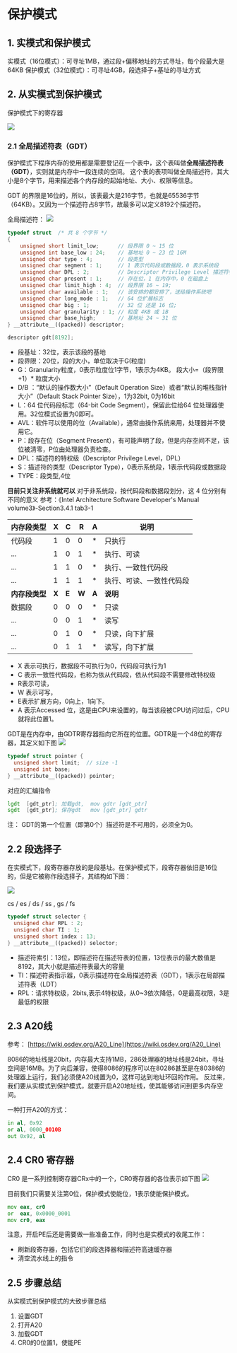 # 保护模式

## 1. 实模式和保护模式
实模式（16位模式）：可寻址1MB，通过段+偏移地址的方式寻址，每个段最大是64KB
保护模式（32位模式）：可寻址4GB，段选择子+基址的寻址方式

## 2. 从实模式到保护模式
保护模式下的寄存器

![](./images/reg32bit.png)

### 2.1 全局描述符表（GDT）
保护模式下程序内存的使用都是需要登记在一个表中，这个表叫做**全局描述符表（GDT）**，实则就是内存中一段连续的空间。
这个表的表项叫做全局描述符，其大小是8个字节，用来描述各个内存段的起始地址、大小、权限等信息。


GDT 的界限是16位的，所以，该表最大是216字节，也就是65536字节（64KB）。又因为一个描述符占8字节，故最多可以定义8192个描述符。

全局描述符：
![](./images/GD.png)

```c++
typedef struct  /* 共 8 个字节 */
{
    unsigned short limit_low;      // 段界限 0 ~ 15 位
    unsigned int base_low : 24;    // 基地址 0 ~ 23 位 16M
    unsigned char type : 4;        // 段类型
    unsigned char segment : 1;     // 1 表示代码段或数据段，0 表示系统段
    unsigned char DPL : 2;         // Descriptor Privilege Level 描述符特权等级 0 ~ 3
    unsigned char present : 1;     // 存在位，1 在内存中，0 在磁盘上
    unsigned char limit_high : 4;  // 段界限 16 ~ 19;
    unsigned char available : 1;   // 该安排的都安排了，送给操作系统吧
    unsigned char long_mode : 1;   // 64 位扩展标志
    unsigned char big : 1;         // 32 位 还是 16 位;
    unsigned char granularity : 1; // 粒度 4KB 或 1B
    unsigned char base_high;       // 基地址 24 ~ 31 位
} __attribute__((packed)) descriptor;

descriptor gdt[8192];
```

- 段基址：32位，表示该段的基地
- 段界限：20位，段的大小，单位取决于G(粒度)
- G：Granularity粒度，0表示粒度位1字节，1表示为4KB。
  段大小=（段界限+1）* 粒度大小
- D/B ：“默认的操作数大小”（Default Operation Size）或者“默认的堆栈指针大小”（Default Stack Pointer Size），1为32bit, 0为16bit
- L：64 位代码段标志（64-bit Code Segment），保留此位给64 位处理器使用。32位模式设置为0即可。
- AVL：软件可以使用的位（Available），通常由操作系统来用，处理器并不使用它。
- P：段存在位（Segment Present），有可能声明了段，但是内存空间不足，该位被清零，P位由处理器负责检查。
- DPL：描述符的特权级（Descriptor Privilege Level，DPL）
- S：描述符的类型（Descriptor Type），0表示系统段，1表示代码段或数据段
- TYPE：段类型,4位


**目前只关注非系统就可以**
对于非系统段，按代码段和数据段划分，这 4 位分别有不同的意义
参考：《Intel Architecture Software Developer's Manual volume3》-Section3.4.1 tab3-1

| 内存段类型| X | C | R | A | 说明 |
| --- | --- | --- | ---- | ---- | --- |
|代码段| 1 | 0 | 0 | * | 只执行 |
| ... | 1 | 0 | 1 | * | 执行、可读 |
| ... | 1 | 1 | 0 | * | 执行、一致性代码段 |s
| ... | 1 | 1 | 1 | * | 执行、可读、一致性代码段 |
| **内存段类型** | **X** | **E** | **W**| **A** | **说明** |
| 数据段 | 0 | 0 | 0 | * | 只读 |
| ...   | 0 | 0 | 1 | * | 读写 | 
| ...   | 0 | 1 | 0 | * | 只读，向下扩展 |
| ...   | 0 | 1 | 1 | * | 读写，向下扩展 |

- X 表示可执行，数据段不可执行为0，代码段可执行为1
- C 表示一致性代码段，也称为依从代码段，依从代码段不需要修改特权级
- R表示可读，
- W 表示可写，
- E表示扩展方向，0向上，1向下。
- A 表示Accessed 位，这是由CPU来设置的，每当该段被CPU访问过后，CPU就将此位置1。


GDT是在内存中，由GDTR寄存器指向它所在的位置。GDTR是一个48位的寄存器，其定义如下图
![](./images/GDTR.png)

```c++
typedef struct pointer {
  unsigned short limit;  // size -1
  unsigned int base;  
} __attribute__((packed)) pointer;
```

对应的汇编指令
```asm
lgdt  [gdt_ptr]; 加载gdt,  mov gdtr [gdt_ptr]
sgdt  [gdt_ptr]; 保存gdt   mov [gdt_ptr] gdtr
```



注： GDT的第一个位置（即第0个）描述符是不可用的，必须全为0。

## 2.2 段选择子
在实模式下，段寄存器存放的是段基址。在保护模式下，段寄存器依旧是16位的，但是它被称作段选择子，其结构如下图：

![](./images/selector.png)

cs / es / ds / ss , gs / fs

```c++
typedef struct selector {
  unsigned char RPL : 2;
  unsigned char TI : 1;
  unsigned short index : 13;
} __attribute__((packed)) selector;
```

- 描述符索引：13位，即描述符在描述符表的位置，13位表示的最大数值是8192，其大小就是描述符表最大的容量
- TI：描述符表指示器，0表示描述符在全局描述符表（GDT），1表示在局部描述符表（LDT）
- RPL：请求特权级，2bits,表示4特权级，从0~3依次降低，0是最高权限，3是最低的权限


## 2.3 A20线
参考： [https://wiki.osdev.org/A20_Line](https://wiki.osdev.org/A20_Line)

8086的地址线是20bit，内存最大支持1MB，286处理器的地址线是24bit，寻址空间是16MB。为了向后兼容，使得8086的程序可以在80286甚至是在80386的处理器上运行，我们必须使A20线置为0，这样可达到地址环回的作用。
反过来，我们要从实模式到保护模式，就要开启A20地址线，使其能够访问到更多内存空间。

一种打开A20的方式：
```asm
in al, 0x92
or al, 0000_0010B
out 0x92, al
```

## 2.4 CR0 寄存器
CR0 是一系列控制寄存器CRx中的一个，CR0寄存器的各位表示如下图
![](./images/CR0.png)

目前我们只需要关注第0位，保护模式使能位，1表示使能保护模式。

```asm
mov eax, cr0
or  eax, 0x0000_0001
mov cr0, eax 
```


注意，开启PE后还是需要做一些准备工作，同时也是实模式的收尾工作：
- 刷新段寄存器，包括它们的段选择器和描述符高速缓存器
- 清空流水线上的指令

## 2.5 步骤总结
从实模式到保护模式的大致步骤总结
1. 设置GDT
2. 打开A20
3. 加载GDT
4. CR0的0位置1，使能PE




